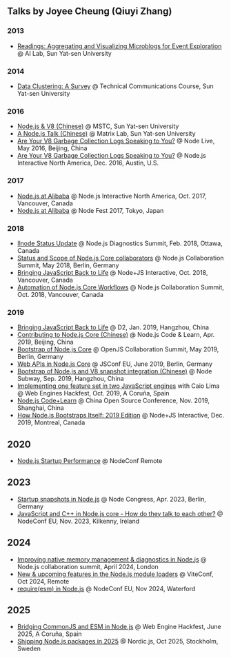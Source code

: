 ## Talks by Joyee Cheung (Qiuyi Zhang)

### 2013

* [Readings: Aggregating and Visualizing Microblogs for Event Exploration](sysu/readings_event_exploration.pdf) @ AI Lab, Sun Yat-sen University

### 2014

* [Data Clustering: A Survey](sysu/clustering_survey.pdf) @ Technical Communications Course, Sun Yat-sen University

### 2016

* [Node.js & V8 (Chinese)](sysu/node.js&v8_m$.pdf) @ MSTC, Sun Yat-sen University
* [A Node.js Talk (Chinese)](sysu/node.js_matrix.pdf) @ Matrix Lab, Sun Yat-sen University
* [Are Your V8 Garbage Collection Logs Speaking to You?](node_live_2016_beijing/are_your_v8_garbage_collection_logs_speaking_to_you.pdf) @ Node Live, May 2016, Beijing, China
* [Are Your V8 Garbage Collection Logs Speaking to You?](node_interactive_2016/are_your_v8_garbage_collection_logs_speaking_to_you_updated.pdf) @ Node.js Interactive North America, Dec. 2016, Austin, U.S.

### 2017

* [Node.js at Alibaba](node_interactive_2017/nodejs_at_alibaba.pdf) @ Node.js Interactive North America, Oct. 2017, Vancouver, Canada
* [Node.js at Alibaba](node_fest_2017/nodejs_at_alibaba_tokyo.pdf) @ Node Fest 2017, Tokyo, Japan

### 2018

* [llnode Status Update](node_diag_summit_201802/llnode_status_update.pdf) @ Node.js Diagnostics Summit, Feb. 2018, Ottawa, Canada
* [Status and Scope of Node.js Core collaborators](node_collab_summit_201805/core_collaboartors_status_and_scope.pdf) @ Node.js Collaboration Summit, May 2018, Berlin, Germany
* [Bringing JavaScript Back to Life](node_js_interactive_2018/bringing_javascript_back_to_life.pdf) @ Node+JS Interactive, Oct. 2018, Vancouver, Canada
* [Automation of Node.js Core Workflows](node_js_interactive_2018/automation_of_nodejs_workflows.pdf) @ Node.js Collaboration Summit, Oct. 2018, Vancouver, Canada

### 2019

* [Bringing JavaScript Back to Life](d2_2019/bringing_javascript_back_to_life.pdf) @ D2, Jan. 2019, Hangzhou, China
* [Contributing to Node.js Core (Chinese)](code_and_learn_2019_beijing/contributing-to-node-core.pdf) @ Node.js Code & Learn, Apr. 2019, Beijing, China
* [Bootstrap of Node.js Core](openjs_collab_summit_201905/bootstrap-of-node-core.pdf) @ OpenJS Collaboration Summit, May 2019, Berlin, Germany
* [Web APIs in Node.js Core](jsconfeu_201906/web-api-in-node-core.pdf) @ JSConf EU, June 2019, Berlin, Germany
* [Bootstrap of Node.js and V8 snapshot integration (Chinese)](node_subway_sep_2019/bootstrap-of-node-core-subway.pdf) @ Node Subway, Sep. 2019, Hangzhou, China
* [Implementing one feature set in two JavaScript engines](https://docs.google.com/presentation/d/1neFK53C05CtC0ERWa42bujrmPlYSxipIZww5AhUNKR8/edit?usp=sharing) with Caio Lima @ Web Engines Hackfest, Oct. 2019, A Coruña, Spain
* [Node.js Code+Learn](https://docs.google.com/presentation/d/1NluODLOelMFyui10jSLY8T4M0F444LaG7Ir5u_tfOGM/edit#slide=id.p1) @ China Open Source Conference, Nov. 2019, Shanghai, China
* [How Node.js Bootstraps Itself: 2019 Edition](node_js_interactive_2019/how-node-js-bootstraps-itself-2019-edition.pdf) @ Node+JS Interactive, Dec. 2019, Montreal, Canada

## 2020

* [Node.js Startup Performance](nodeconf_remote_202011/node-startup-performance.pdf) @ NodeConf Remote

## 2023

* [Startup snapshots in Node.js](node_congress_2023/startup-snapshot-in-node-js.pdf) @ Node Congress, Apr. 2023, Berlin, Germany
* [JavaScript and C++ in Node.js core - How do they talk to each other?](nodeconfeu_2023/javaScript-and-cpp-in-nodejs-core.pdf) @ NodeConf EU, Nov. 2023, Kilkenny, Ireland

## 2024

* [Improving native memory management & diagnostics in Node.js](./node_collab_summit_202404/improving-native-memory-management-diagnostics-in-nodejs.pdf) @ Node.js collaboration summit, April 2024, London
* [New & upcoming features in the Node.js module loaders](./viteconf_2024/new-and-upcomng-features-in-the-nodejs-module-loaders.pdf) @ ViteConf, Oct 2024, Remote
* [require(esm) in Node.js](./nodeconfeu_2024/require-esm-in-node.pdf) @ NodeConf EU, Nov 2024, Waterford

## 2025
* [Bridging CommonJS and ESM in Node.js](./webhackfest_2025/bridging-commonjs-and-esm-in-nodejs.pdf) @ Web Engine Hackfest, June 2025, A Coruña, Spain
* [Shipping Node.js packages in 2025](./nordic_js_2025/shipping-nodejs-packages-in-2025.pdf) @ Nordic.js, Oct 2025, Stockholm, Sweden
